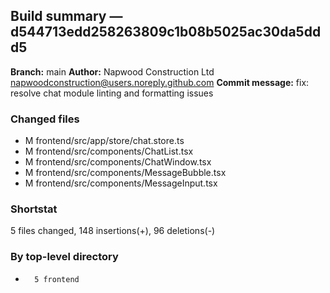 ## Build summary — d544713edd258263809c1b08b5025ac30da5ddd5

**Branch:** main **Author:** Napwood Construction Ltd <napwoodconstruction@users.noreply.github.com>
**Commit message:** fix: resolve chat module linting and formatting issues

### Changed files

- M frontend/src/app/store/chat.store.ts
- M frontend/src/components/ChatList.tsx
- M frontend/src/components/ChatWindow.tsx
- M frontend/src/components/MessageBubble.tsx
- M frontend/src/components/MessageInput.tsx

### Shortstat

5 files changed, 148 insertions(+), 96 deletions(-)

### By top-level directory

-       5 frontend
